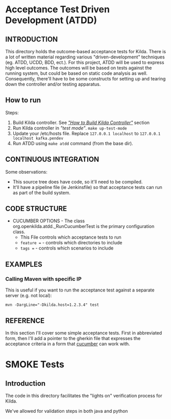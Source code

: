 # Acceptance Test Driven Development (ATDD)

## INTRODUCTION

This directory holds the outcome-based acceptance tests for Kilda. There is a lot of
written material regarding various "driven-development" techniques (eg. ATDD,
UCDD, BDD, ect.). For this project, ATDD will be used to express high level outcomes.
The outcomes will be based on tests against the running system, but could be based on
static code analysis as well. Consequently, there'll have to be some constructs for
setting up and tearing down the controller and/or testing apparatus.

## How to run

Steps:
1. Build Kilda controller. See [*"How to Build Kilda Controller"*](/README.md#how-to-build-kilda-controller) section
2. Run Kilda controller in *"test mode"*. ```make up-test-mode```
3. Update your /etc/hosts file. Replace ```127.0.0.1 localhost``` to
   ```127.0.0.1    localhost kafka.pendev```
4. Run ATDD using ```make atdd``` command (from the base dir).

## CONTINUOUS INTEGRATION

Some observations:

* This source tree does have code, so it'll need to be compiled.
* It'll have a pipeline file (ie Jenkinsfile) so that acceptance tests can run as
  part of the build system.

## CODE STRUCTURE

* CUCUMBER OPTIONS - The class org.openkilda.atdd._RunCucumberTest is the
primary configuration class.
  * This File controls which acceptance tests to run
  * `feature =` - controls which directories to include
  * `tags =` - controls which scenarios to include

## EXAMPLES

### Calling Maven with specific IP


This is useful if you want to run the acceptance test against a separate server
(e.g. not local):

    mvn -DargLine="-Dkilda.host=1.2.3.4" test

## REFERENCE

In this section I'll cover some simple acceptance tests. First in abbreviated form, then
I'll add a pointer to the gherkin file that expresses the acceptance criteria in a form
that [cucumber](http://cucumber.io) can work with.

# SMOKE Tests

## Introduction

The code in this directory facilitates the "lights on" verification process for Kilda.

We've allowed for validation steps in both java and python
